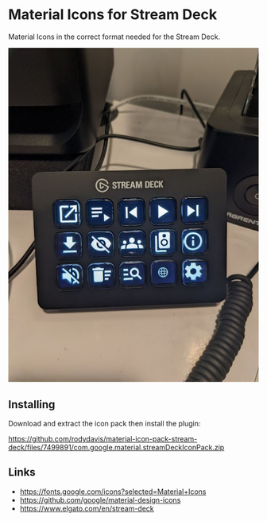# Material Icons for Stream Deck

Material Icons in the correct format needed for the Stream Deck.

![](/screenshot.jpeg)

## Installing

Download and extract the icon pack then install the plugin:

https://github.com/rodydavis/material-icon-pack-stream-deck/files/7499891/com.google.material.streamDeckIconPack.zip

## Links

- https://fonts.google.com/icons?selected=Material+Icons
- https://github.com/google/material-design-icons
- https://www.elgato.com/en/stream-deck
